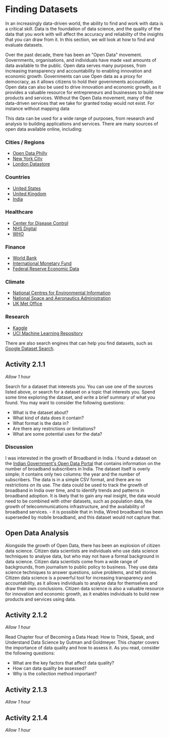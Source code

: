 
# Finding Datasets

In an increasingly data-driven world, the ability to find and work with data is a critical skill.  Data is the foundation of data science, and the quality of the data that you work with will affect the accuracy and reliability of the insights that you can draw from it.  In this section, we will look at how to find and evaluate datasets.

Over the past decade, there has been an "Open Data" movement.  Governments, organisations, and individuals have made vast amounts of data available to the public.  Open data serves many purposes, from increasing transparency and accountability to enabling innovation and economic growth.  Governments can use Open data as a proxy for democracy, as it allows citizens to hold their governments accountable.  Open data can also be used to drive innovation and economic growth, as it provides a valuable resource for entrepreneurs and businesses to build new products and services.  Without the Open Data movement, many of the data-driven services that we take for granted today would not exist.  For instance without mapping data

This data can be used for a wide range of purposes, from research and analysis to building applications and services.  There are many sources of open data available online, including:

### Cities / Regions
- [Open Data Philly](https://opendataphilly.org/)
- [New York City](https://opendata.cityofnewyork.us/)
- [London Datastore](https://data.london.gov.uk/)
  
### Countries
- [United States](https://www.data.gov/)
- [United Kingdom](https://data.gov.uk/)
- [India](https://data.gov.in/)

### Healthcare
- [Center for Disease Control](https://www.cdc.gov/datastatistics/index.html)
- [NHS Digital](https://digital.nhs.uk/data-and-information)
- [WHO](https://www.who.int/data/gho)

### Finance
- [World Bank](https://data.worldbank.org/)
- [International Monetary Fund](https://www.imf.org/en/Data)
- [Federal Reserve Economic Data](https://fred.stlouisfed.org/)

### Climate
- [National Centres for Environmental Information](https://www.ncdc.noaa.gov/data-access)
- [National Space and Aeronautics Administration](https://data.nasa.gov/)
- [UK Met Office](https://www.metoffice.gov.uk/research/climate/climate-monitoring)
### Research
- [Kaggle](https://www.kaggle.com/datasets)
- [UCI Machine Learning Repository](https://archive.ics.uci.edu/ml/index.php)

There are also search engines that can help you find datasets, such as [Google Dataset Search](https://datasetsearch.research.google.com/).

## Activity 2.1.1 
_Allow 1 hour_

Search for a dataset that interests you.  You can use one of the sources listed above, or search for a dataset on a topic that interests you.  Spend some time exploring the dataset, and write a brief summary of what you found.  You may want to consider the following questions:

+ What is the dataset about?
+ What kind of data does it contain?
+ What format is the data in?
+ Are there any restrictions or limitations?
+ What are some potential uses for the data?

### Discussion
I was interested in the growth of Broadband in India.  I found a dataset on the [Indian Government's Open Data Portal](https://visualize.data.gov.in/?inst=ae965f52-015d-47f6-a6ca-ada4c275970b) that contains information on the number of broadband subscribers in India.  The dataset itself is overly simple; it contains only two columns: the year and the number of subscribers.  The data is in a simple CSV format, and there are no restrictions on its use.  The data could be used to track the growth of broadband in India over time, and to identify trends and patterns in broadband adoption.  It  is likely that to gain any real insight, the data would need to be combined with other datasets, such as population data, the growth of telecommunications infrastructure, and the availability of broadband services. - it is possible that in India, Wired broadband has been superseded by mobile broadband, and this dataset would not capture that.

## Open Data Analysis
Alongside the growth of Open Data, there has been an explosion of citizen data science.  Citizen data scientists are individuals who use data science techniques to analyse data, but who may not have a formal background in data science.  Citizen data scientists come from a wide range of backgrounds, from journalism to public policy to business.  They use data science techniques to answer questions, solve problems, and tell stories.  Citizen data science is a powerful tool for increasing transparency and accountability, as it allows individuals to analyse data for themselves and draw their own conclusions.  Citizen data science is also a valuable resource for innovation and economic growth, as it enables individuals to build new products and services using data.
## Activity 2.1.2 
_Allow 1 hour_

Read Chapter four of Becoming a Data Head: How to Think, Speak, and Understand Data Science by Gutman and Goldmeyer. This chapter covers the importance of data quality and how to assess it. As you read, consider the following questions:

- What are the key factors that affect data quality?
- How can data quality be assessed?
- Why is the collection method important?

## Activity 2.1.3 
_Allow 1 hour_


## Activity 2.1.4 
_Allow 1 hour_
